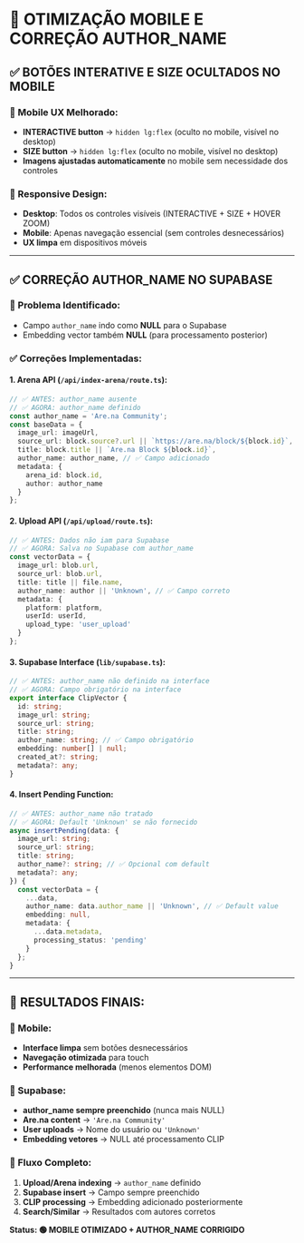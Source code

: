 # 📱 **OTIMIZAÇÃO MOBILE E CORREÇÃO AUTHOR_NAME**

## ✅ **BOTÕES INTERATIVE E SIZE OCULTADOS NO MOBILE**

### **🎯 Mobile UX Melhorado:**
- **INTERACTIVE button** → `hidden lg:flex` (oculto no mobile, visível no desktop)
- **SIZE button** → `hidden lg:flex` (oculto no mobile, visível no desktop)
- **Imagens ajustadas automaticamente** no mobile sem necessidade dos controles

### **📱 Responsive Design:**
- **Desktop**: Todos os controles visíveis (INTERACTIVE + SIZE + HOVER ZOOM)
- **Mobile**: Apenas navegação essencial (sem controles desnecessários)
- **UX limpa** em dispositivos móveis

---

## ✅ **CORREÇÃO AUTHOR_NAME NO SUPABASE**

### **🔧 Problema Identificado:**
- Campo `author_name` indo como **NULL** para o Supabase
- Embedding vector também **NULL** (para processamento posterior)

### **✅ Correções Implementadas:**

#### **1. Arena API (`/api/index-arena/route.ts`):**
```typescript
// ✅ ANTES: author_name ausente
// ✅ AGORA: author_name definido
const author_name = 'Are.na Community';
const baseData = {
  image_url: imageUrl,
  source_url: block.source?.url || `https://are.na/block/${block.id}`,
  title: block.title || `Are.na Block ${block.id}`,
  author_name: author_name, // ✅ Campo adicionado
  metadata: {
    arena_id: block.id,
    author: author_name
  }
};
```

#### **2. Upload API (`/api/upload/route.ts`):**
```typescript
// ✅ ANTES: Dados não iam para Supabase
// ✅ AGORA: Salva no Supabase com author_name
const vectorData = {
  image_url: blob.url,
  source_url: blob.url,
  title: title || file.name,
  author_name: author || 'Unknown', // ✅ Campo correto
  metadata: {
    platform: platform,
    userId: userId,
    upload_type: 'user_upload'
  }
};
```

#### **3. Supabase Interface (`lib/supabase.ts`):**
```typescript
// ✅ ANTES: author_name não definido na interface
// ✅ AGORA: Campo obrigatório na interface
export interface ClipVector {
  id: string;
  image_url: string;
  source_url: string;
  title: string;
  author_name: string; // ✅ Campo obrigatório
  embedding: number[] | null;
  created_at?: string;
  metadata?: any;
}
```

#### **4. Insert Pending Function:**
```typescript
// ✅ ANTES: author_name não tratado
// ✅ AGORA: Default 'Unknown' se não fornecido
async insertPending(data: {
  image_url: string;
  source_url: string;
  title: string;
  author_name?: string; // ✅ Opcional com default
  metadata?: any;
}) {
  const vectorData = {
    ...data,
    author_name: data.author_name || 'Unknown', // ✅ Default value
    embedding: null,
    metadata: {
      ...data.metadata,
      processing_status: 'pending'
    }
  };
}
```

---

## 🎯 **RESULTADOS FINAIS:**

### **📱 Mobile:**
- **Interface limpa** sem botões desnecessários
- **Navegação otimizada** para touch
- **Performance melhorada** (menos elementos DOM)

### **💾 Supabase:**
- **author_name sempre preenchido** (nunca mais NULL)
- **Are.na content** → `'Are.na Community'`
- **User uploads** → Nome do usuário ou `'Unknown'`
- **Embedding vetores** → NULL até processamento CLIP

### **🔄 Fluxo Completo:**
1. **Upload/Arena indexing** → `author_name` definido
2. **Supabase insert** → Campo sempre preenchido 
3. **CLIP processing** → Embedding adicionado posteriormente
4. **Search/Similar** → Resultados com autores corretos

**Status: 🟢 MOBILE OTIMIZADO + AUTHOR_NAME CORRIGIDO**